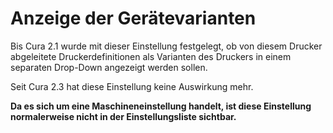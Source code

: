 Anzeige der Gerätevarianten
====
Bis Cura 2.1 wurde mit dieser Einstellung festgelegt, ob von diesem Drucker abgeleitete Druckerdefinitionen als Varianten des Druckers in einem separaten Drop-Down angezeigt werden sollen.

Seit Cura 2.3 hat diese Einstellung keine Auswirkung mehr.

**Da es sich um eine Maschineneinstellung handelt, ist diese Einstellung normalerweise nicht in der Einstellungsliste sichtbar.**